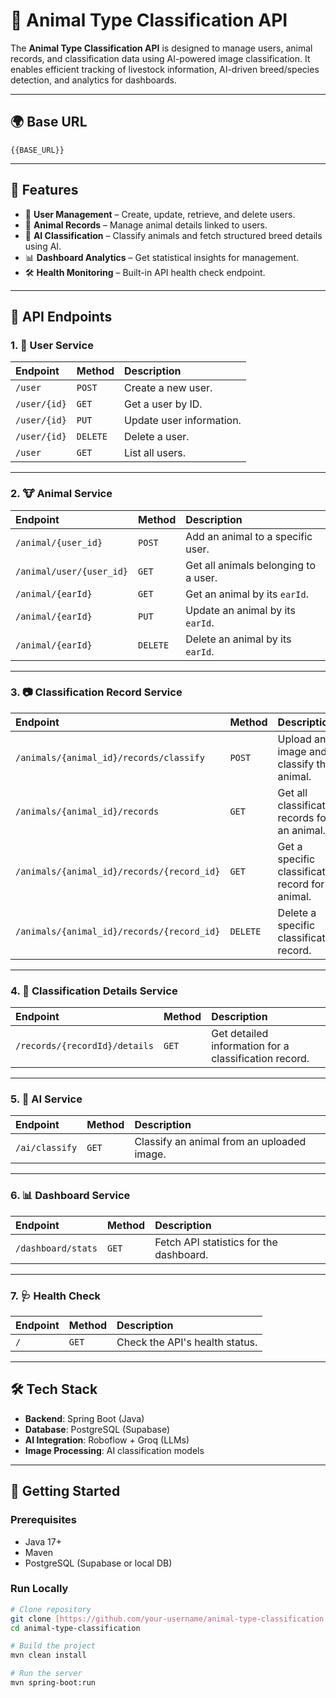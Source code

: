 # 🐄 Animal Type Classification API

The **Animal Type Classification API** is designed to manage users, animal records, and classification data using AI-powered image classification. It enables efficient tracking of livestock information, AI-driven breed/species detection, and analytics for dashboards.

---

## 🌍 Base URL
`{{BASE_URL}}`

---

## 📌 Features

- 👤 **User Management** – Create, update, retrieve, and delete users.
- 🐑 **Animal Records** – Manage animal details linked to users.
- 🤖 **AI Classification** – Classify animals and fetch structured breed details using AI.
- 📊 **Dashboard Analytics** – Get statistical insights for management.
- 🛠 **Health Monitoring** – Built-in API health check endpoint.

---

## 🔑 API Endpoints

### 1. 👤 User Service

| Endpoint | Method | Description |
| :--- | :--- | :--- |
| `/user` | `POST` | Create a new user. |
| `/user/{id}` | `GET` | Get a user by ID. |
| `/user/{id}` | `PUT` | Update user information. |
| `/user/{id}` | `DELETE` | Delete a user. |
| `/user` | `GET` | List all users. |

---

### 2. 🐮 Animal Service

| Endpoint | Method | Description |
| :--- | :--- | :--- |
| `/animal/{user_id}` | `POST` | Add an animal to a specific user. |
| `/animal/user/{user_id}` | `GET` | Get all animals belonging to a user. |
| `/animal/{earId}` | `GET` | Get an animal by its `earId`. |
| `/animal/{earId}` | `PUT` | Update an animal by its `earId`. |
| `/animal/{earId}` | `DELETE` | Delete an animal by its `earId`. |

---

### 3. 📷 Classification Record Service

| Endpoint | Method | Description |
| :--- | :--- | :--- |
| `/animals/{animal_id}/records/classify`| `POST`| Upload an image and classify the animal. |
| `/animals/{animal_id}/records` | `GET` | Get all classification records for an animal. |
| `/animals/{animal_id}/records/{record_id}`| `GET`| Get a specific classification record for an animal. |
| `/animals/{animal_id}/records/{record_id}`| `DELETE`| Delete a specific classification record. |

---

### 4. 📑 Classification Details Service

| Endpoint | Method | Description |
| :--- | :--- | :--- |
| `/records/{recordId}/details` | `GET` | Get detailed information for a classification record. |

---

### 5. 🤖 AI Service

| Endpoint | Method | Description |
| :--- | :--- | :--- |
| `/ai/classify` | `GET` | Classify an animal from an uploaded image. |

---

### 6. 📊 Dashboard Service

| Endpoint | Method | Description |
| :--- | :--- | :--- |
| `/dashboard/stats` | `GET` | Fetch API statistics for the dashboard. |

---

### 7. 🩺 Health Check

| Endpoint | Method | Description |
| :--- | :--- | :--- |
| `/` | `GET` | Check the API's health status. |

---

## 🛠 Tech Stack

- **Backend**: Spring Boot (Java)
- **Database**: PostgreSQL (Supabase)
- **AI Integration**: Roboflow + Groq (LLMs)
- **Image Processing**: AI classification models

---

## 🚀 Getting Started

### Prerequisites

- Java 17+
- Maven
- PostgreSQL (Supabase or local DB)

### Run Locally

```bash
# Clone repository
git clone [https://github.com/your-username/animal-type-classification.git](https://github.com/your-username/animal-type-classification.git)
cd animal-type-classification

# Build the project
mvn clean install

# Run the server
mvn spring-boot:run
```

